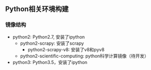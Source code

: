 ## Python相关环境构建


### 镜像结构

- python2: Python2.7, 安装了ipython
  - python2-scrapy: 安装了scrapy 
    - python2-scrapy-v8: 安装了v8和pyv8  
  - python2-scientific-computing: python科学计算镜像（待开发）
- python3: Python3.5，安装了ipython 


